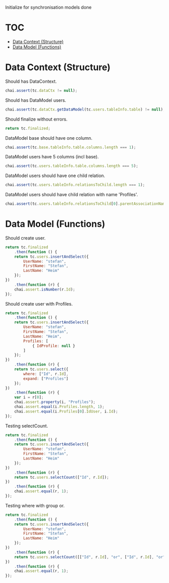 Initialize for synchronisation models done
# TOC
   - [Data Context (Structure)](#data-context-structure)
   - [Data Model (Functions)](#data-model-functions)
<a name=""></a>
 
<a name="data-context-structure"></a>
# Data Context (Structure)
Should has DataContext.

```js
chai.assert(tc.dataCtx != null);
```

Should has DataModel users.

```js
chai.assert(tc.dataCtx.getDataModel(tc.users.tableInfo.table) != null);
```

Should finalize without errors.

```js
return tc.finalized;
```

DataModel base should have one column.

```js
chai.assert(tc.base.tableInfo.table.columns.length === 1);
```

DataModel users have 5 columns (incl base).

```js
chai.assert(tc.users.tableInfo.table.columns.length === 5);
```

DataModel users should have one child relation.

```js
chai.assert(tc.users.tableInfo.relationsToChild.length === 1);
```

DataModel users should have child relation with name 'Profiles'.

```js
chai.assert(tc.users.tableInfo.relationsToChild[0].parentAssociationName === "Profiles");
```

<a name="data-model-functions"></a>
# Data Model (Functions)
Should create user.

```js
return tc.finalized
    .then(function () {
    return tc.users.insertAndSelect({
        UserName: "stefan",
        FirstName: "Stefan",
        LastName: "Heim"
    });
})
    .then(function (r) {
    chai.assert.isNumber(r.Id);
});
```

Should create user with Profiles.

```js
return tc.finalized
    .then(function () {
    return tc.users.insertAndSelect({
        UserName: "stefan",
        FirstName: "Stefan",
        LastName: "Heim",
        Profiles: [
            { IdProfile: null }
        ]
    });
})
    .then(function (r) {
    return tc.users.select({
        where: ["Id", r.Id],
        expand: ["Profiles"]
    });
})
    .then(function (r) {
    var i = r[0];
    chai.assert.property(i, "Profiles");
    chai.assert.equal(i.Profiles.length, 1);
    chai.assert.equal(i.Profiles[0].IdUser, i.Id);
});
```

Testing selectCount.

```js
return tc.finalized
    .then(function () {
    return tc.users.insertAndSelect({
        UserName: "stefan",
        FirstName: "Stefan",
        LastName: "Heim"
    });
})
    .then(function (r) {
    return tc.users.selectCount(["Id", r.Id]);
})
    .then(function (r) {
    chai.assert.equal(r, 1);
});
```

Testing where with group or.

```js
return tc.finalized
    .then(function () {
    return tc.users.insertAndSelect({
        UserName: "stefan",
        FirstName: "Stefan",
        LastName: "Heim"
    });
})
    .then(function (r) {
    return tc.users.selectCount([["Id", r.Id], "or", ["Id", r.Id], "or", ["Id", r.Id], "or", ["Id", r.Id]]);
})
    .then(function (r) {
    chai.assert.equal(r, 1);
});
```

